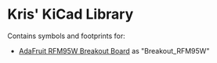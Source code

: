 # Kris' KiCad Library

Contains symbols and footprints for:
- [AdaFruit RFM95W Breakout Board](https://adafruit.com/product/3072) as "Breakout_RFM95W"
